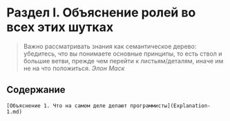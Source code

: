 # Раздел I. Объяснение ролей во всех этих шутках

> Важно рассматривать знания как семантическое дерево: убедитесь, что вы понимаете основные принципы, то есть ствол и большие ветви, прежде чем перейти к листьям/деталям, иначе им не на что положиться.
*Элон Маск*

## Содержание
    [Объяснение 1. Что на самом деле делают программисты](Explanation-1.md)